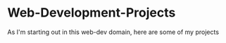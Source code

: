 # Web-Development-Projects
As I'm starting out in this web-dev domain, here are some of my projects
